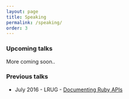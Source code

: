 ```yaml
---
layout: page
title: Speaking
permalink: /speaking/
order: 3
---
```


### Upcoming talks
More coming soon..

### Previous talks
* July 2016 - LRUG - [Documenting Ruby APIs](https://skillsmatter.com/skillscasts/8405-documenting-ruby-apis)